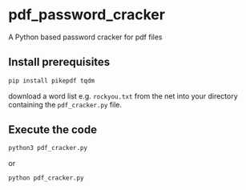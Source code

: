 # pdf_password_cracker
A Python based password cracker for pdf files
## Install prerequisites
```bash
pip install pikepdf tqdm
```
download a word list e.g. `rockyou.txt` from the net into your directory containing the `pdf_cracker.py` file.

## Execute the code
```bash
python3 pdf_cracker.py
```
or
```bash
python pdf_cracker.py
```
